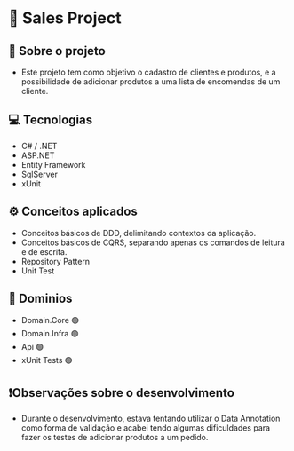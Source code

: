 ﻿# 🏬 Sales Project

## 📃 Sobre o projeto
- Este projeto tem como objetivo o cadastro de clientes e produtos, e a possibilidade de adicionar produtos a uma lista de encomendas de um cliente.

## 💻 Tecnologias
- C# / .NET
- ASP.NET
- Entity Framework
- SqlServer
- xUnit

## ⚙️ Conceitos aplicados
- Conceitos básicos de DDD, delimitando contextos da aplicação.
- Conceitos básicos de CQRS, separando apenas os comandos de leitura e de escrita.
- Repository Pattern
- Unit Test

## 🔎 Dominios
- Domain.Core 🟢
- Domain.Infra 🟢
- Api 🟢
- xUnit Tests 🟢

## ❗Observações sobre o desenvolvimento
- Durante o desenvolvimento, estava tentando utilizar o Data Annotation como forma de validação e acabei tendo algumas dificuldades para fazer os testes de adicionar produtos a um pedido.